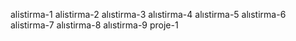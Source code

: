 alistirma-1
alistirma-2
alıstirma-3
alıstirma-4
alıstirma-5
alıstirma-6
alistirma-7
alıstirma-8
alıstirma-9
proje-1
